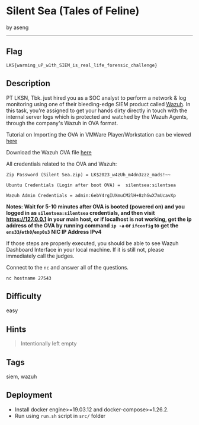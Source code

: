 # Silent Sea (Tales of Feline)

by aseng

---

## Flag

```
LKS{warming_uP_w1th_SIEM_is_real_life_forensic_challenge}
```

## Description
PT LKSN, Tbk. just hired you as a SOC analyst to perform a network & log monitoring using one of their bleeding-edge SIEM product called [Wazuh](https://wazuh.com/). In this task, you're assigned to get your hands dirty directly in touch with the internal server logs which is protected and watched by the Wazuh Agents, through the company's Wazuh in OVA format.

Tutorial on Importing the OVA in VMWare Player/Workstation can be viewed [here](https://nshielddocs.entrust.com/monitor/2.9.8/install-vmware-workstation)

Download the Wazuh OVA file [here](https://binusianorg-my.sharepoint.com/personal/felix_alexander_binus_ac_id/_layouts/15/guestaccess.aspx?share=EtsEXQcnzW9Jhe7Tv4bwVosBMRI2PbWs3EIOHcshcRSYWg&e=tat5uC)

All credentials related to the OVA and Wazuh:

```
Zip Password (Silent Sea.zip) = LK$2023_w4zUh_m4dn3zzz_mads!~~

Ubuntu Credentials (Login after boot OVA) =  silentsea:silentsea

Wazuh Admin Credentials = admin:6ebY4rgIUXmuCM2lH+8zhGwX7mUcavXp
```

**Notes: Wait for 5-10 minutes after OVA is booted (powered on) and you logged in as `silentsea:silentsea` credentials, and then visit https://127.0.0.1 in your main host, or if localhost is not working, get the ip address of the OVA by running command `ip -a` or `ifconfig` to get the `ens33`/`eth0`/`enp0s3` NIC IP Address IPv4**

If those steps are properly executed, you should be able to see Wazuh Dashboard Interface in your local machine. If it is still not, please immediately call the judges.

Connect to the `nc` and answer all of the questions.

`nc hostname 27543`

## Difficulty
easy

## Hints
> Intentionally left empty

## Tags
siem, wazuh

## Deployment
- Install docker engine>=19.03.12 and docker-compose>=1.26.2.
- Run using `run.sh` script in `src/` folder